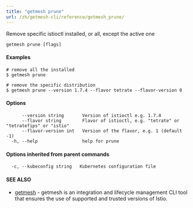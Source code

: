 ```yaml
---
title: "getmesh prune"
url: /zh/getmesh-cli/reference/getmesh_prune/
---
```


Remove specific istioctl installed, or all, except the active one

```
getmesh prune [flags]
```

#### Examples

```
# remove all the installed
$ getmesh prune

# remove the specific distribution
$ getmesh prune --version 1.7.4 --flavor tetrate --flavor-version 0

```

#### Options

```
      --version string       Version of istioctl e.g. 1.7.4
      --flavor string        Flavor of istioctl, e.g. "tetrate" or "tetratefips" or "istio"
      --flavor-version int   Version of the flavor, e.g. 1 (default -1)
  -h, --help                 help for prune
```

#### Options inherited from parent commands

```
  -c, --kubeconfig string   Kubernetes configuration file
```

#### SEE ALSO

* [getmesh](/zh/getmesh-cli/reference/getmesh/)	 - getmesh is an integration and lifecycle management CLI tool that ensures the use of supported and trusted versions of Istio.

